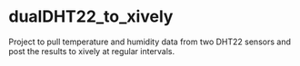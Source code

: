 dualDHT22_to_xively
===================

Project to pull temperature and humidity data from two DHT22 sensors and post the results to xively at regular intervals.
